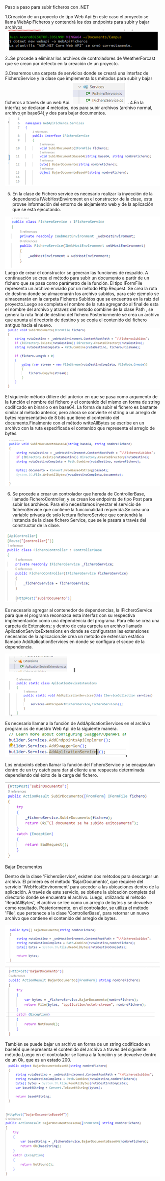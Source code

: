 Paso a paso para subir ficheros con .NET 


1.Creación de un proyecto de tipo Web Api.En este caso el proyecto se llama WebApiFicheros y contendrá los dos endpoints para subir y bajar archivos 
<img src="screenShots\Captura_webApi.PNG">

2..Se procede a eliminar los archivos de controladores de  WeatherForcast que se crean por defecto en la creación de un proyecto.

3.Crearemos una carpeta de servicios donde se creará una interfaz de FicheroService y la clase que implementa los métodos para subir y bajar ficheros a través de un web Api.
<img src="screenShots\CapturaCarpetaService.PNG">
.
4.En la interfaz se declaran 4 métodos, dos para subir archivos (archivo normal, archivo en base64) y dos para bajar documentos.
<img src="screenShots\Ifichero.PNG">

5. En la clase de Fichero service es necesario realizar la inyección de la dependencia IWebHostEnviroment en el constructor de la clase, esta provee información del entorno de alojamiento web y de la aplicación que se está ejecutando.

<img src="screenShots\Fichero.PNG">
Luego de crear el constructor se generan las funciones de respaldo. A continuación se crea el método para subir un documento a partir de un fichero que se pasa como parámetro de la función.
El tipo IFormFile representa un archivo enviado por un método Http Request.
Se crea la ruta de destino donde se almacenarán los archivo  subidos, para este ejemplo se almacenarán en la carpeta Ficheros Subidos que se encuentra en la raíz del proyecto.Luego se completa el nombre de la ruta agregando al final de esta el nombre del archivo y atravez del metodo combine de la clase Path , se genera la ruta final de destino del fichero.Posteriormente se crea un archivo que apunta al directorio de destino y se copia el contenido del fichero antiguo hacia el nuevo.

<img src="screenShots\SubirDocumento.PNG">

El siguiente método difiere del anterior en que se pasa como argumento de la función el nombre del fichero y el contenido del mismo en forma de string codificado en binario o en base64. La forma de subir el fichero es bastante similar al método anterior, pero ahora se 
convierte el string a un arreglo de bytes representativo de 8 bits que tiene el contenido del documento.Finalmente con el método writeAllBytes se escribe en un archivo con la ruta especificada el contenido que representa el arreglo de bytes.

<img src="screenShots\SubirBase64.PNG">

6. Se procede a crear un controlador que hereda de ControllerBase, llamado FicheroController, y se crean los endpoints de tipo Post para subir los archivos. Para ello necesitamos inyectar el servicio de ficheroService que contiene la funcionalidad requerida.Se crea una variable privada de solo lectura ficheroService que contendrá  la instancia de la clase fichero Service, que se le pasara a través del constructor de la clase.

<img src="screenShots\Controller.PNG">

Es necesario agregar al contenedor de dependencias, la IFicheroService para que el programa reconozca esta interfaz con su respectiva implementación como una dependencia del programa. Para ello se crea una carpeta de Extensions; y dentro de esta carpeta un archivo llamado AplicationServiceExtensions en donde se configuraran las extensiones necesarias de la aplicacion.Se crea un metodo de extension  estático llamado AddAplicationServices en donde se configura el scope de la dependencia.

<img src="screenShots\extensions.PNG">


Es necesario llamar a la función de AddAplicationServices en el archivo program.cs de nuestro Web Api de la siguiente manera.
<img src="screenShots\program.PNG">

Los endpoints deben llamar la función del ficheroService y se encapsulan dentro de un try catch para dar al cliente una respuesta determinada dependiendo del éxito de la carga del fichero.

<img src="screenShots\postSubir.PNG">

Bajar Documentos 

Dentro de la clase 'FicheroService', existen dos métodos para descargar un archivo. El primero es el método 'BajarDocumento', que requiere del servicio 'WebHostEnvironment' para acceder a las ubicaciones dentro de la aplicación. A través de este servicio, se obtiene la ubicación completa del directorio donde se encuentra el archivo. Luego, utilizando el método 'ReadAllBytes', el archivo se lee como un arreglo de bytes y se devuelve como resultado.
Posteriormente, en el controlador, se utiliza el método 'File', que pertenece a la clase 'ControllerBase', para retornar un nuevo archivo que contiene el contenido del arreglo de bytes.

<img src="screenShots\BajarDoc.PNG">



También se puede bajar un archivo en forma de un string codificado en base64 que representa el contenido del archivo a través del siguiente método.Luego en el controlador se llama a la función y se devuelve dentro de un Ok, que es un estado 200. 
<img src="screenShots\bajarDocBase64.PNG">